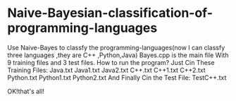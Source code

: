 # Naive-Bayesian-classification-of-programming-languages
Use Naive-Bayes  to  classfy the programming-languages(now I can classfy three languages ,they are C++ ,Python,Java)
Bayes.cpp is the main file
With 9 training files  and 3 test files.
How to run the program?
Just Cin These Training Files:
Java.txt
Java1.txt
Java2.txt
C++.txt
C++1.txt
C++2.txt
Python.txt
Python1.txt
Python2.txt
And Finally Cin the Test File:
TestC++.txt

OK!that's all!

